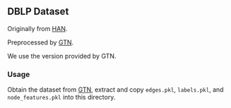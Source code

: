 ## DBLP Dataset

Originally from [HAN](https://github.com/Jhy1993/HAN).

Preprocessed by [GTN](https://github.com/seongjunyun/Graph_Transformer_Networks).

We use the version provided by GTN.

### Usage

Obtain the dataset from [GTN](https://github.com/seongjunyun/Graph_Transformer_Networks), extract and copy `edges.pkl`, `labels.pkl`, and `node_features.pkl` into this directory.
